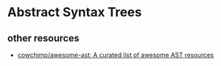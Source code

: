 # Abstract Syntax Trees

## other resources

- [cowchimp/awesome\-ast: A curated list of awesome AST resources](https://github.com/cowchimp/awesome-ast)